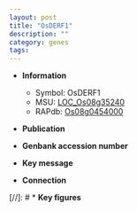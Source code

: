 ```yaml
---
layout: post
title: "OsDERF1"
description: ""
category: genes
tags: 
---
```


* **Information**  
    + Symbol: OsDERF1  
    + MSU: [LOC_Os08g35240](http://rice.uga.edu/cgi-bin/ORF_infopage.cgi?orf=LOC_Os08g35240)  
    + RAPdb: [Os08g0454000](http://rapdb.dna.affrc.go.jp/viewer/gbrowse_details/irgsp1?name=Os08g0454000)  

* **Publication**  

* **Genbank accession number**  

* **Key message**  

* **Connection**  

[//]: # * **Key figures**  


